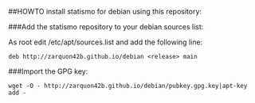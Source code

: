 ##HOWTO install statismo for debian using this repository:

###Add  the statismo repository to your debian sources list:

As root edit /etc/apt/sources.list and add the following line:

    deb http://zarquon42b.github.io/debian <release> main


###Import the GPG key:

    wget -O - http://zarquon42b.github.io/debian/pubkey.gpg.key|apt-key add -
